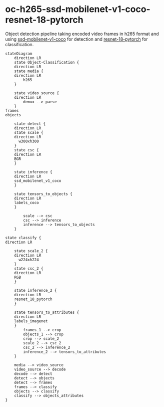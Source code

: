 # oc-h265-ssd-mobilenet-v1-coco-resnet-18-pytorch

Object detection pipeline taking encoded video frames in h265 format and using [ssd-mobilenet-v1-coco](https://github.com/openvinotoolkit/open_model_zoo/tree/master/models/public/ssd_mobilenet_v1_coco) for detection and [resnet-18-pytorch](https://github.com/openvinotoolkit/open_model_zoo/tree/master/models/public/resnet-18-pytorch) for classification.

```mermaid
stateDiagram
    direction LR  
    state Object-Classification {
    direction LR
    state media {
	direction LR
		h265
    }

    state video_source {
	direction LR
		demux --> parse 
    }
frames
objects

    state detect {
	direction LR
    state scale {
	direction LR
      w300xh300
    }
    state csc {
	direction LR
    BGR
    }

    state inference {
	direction LR
    ssd_mobilenet_v1_coco
    }

    state tensors_to_objects {
	direction LR
    labels_coco
    }

		scale --> csc
		csc --> inference
		inference --> tensors_to_objects
    }

state classify {
direction LR
    
    state scale_2 {
	direction LR
      w224xh224
    }
    state csc_2 {
	direction LR
    RGB
    }

    state inference_2 {
	direction LR
    resnet_18_pytorch
    }

    state tensors_to_attributes {
	direction LR
    labels_imagenet
    }
	    frames_1 --> crop
		objects_1 --> crop
	    crop --> scale_2
		scale_2 --> csc_2
		csc_2 --> inference_2
		inference_2 --> tensors_to_attributes
    }
    
    media --> video_source
    video_source --> decode
    decode --> detect
	detect --> objects
	detect --> frames
	frames --> classify
	objects --> classify
    classify --> objects_attributes
} 
```

